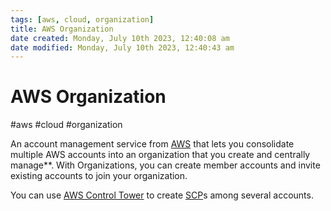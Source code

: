 ```yaml
---
tags: [aws, cloud, organization]
title: AWS Organization
date created: Monday, July 10th 2023, 12:40:08 am
date modified: Monday, July 10th 2023, 12:40:43 am
---
```

# AWS Organization
#aws #cloud #organization 

An account management service from [AWS](Cloud%20Computing/AWS/AWS.md) that lets you consolidate multiple AWS accounts into an organization that you create and centrally manage**. With Organizations, you can create member accounts and invite existing accounts to join your organization.

You can use [AWS Control Tower](Cloud%20Computing/AWS/Organizations/AWS%20Control%20Tower.md) to create [SCP](daily/2023/February/SCP.md)s among several accounts.

